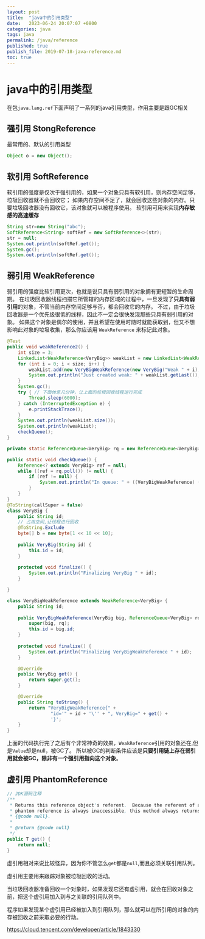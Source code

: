 ```yaml
---
layout: post
title:  "java中的引用类型"
date:   2023-06-24 20:07:07 +0800
categories: java
tags: java
permalink: /java/reference
published: true
publish_file: 2019-07-18-java-reference.md
toc: true
---
```


# java中的引用类型

在包`java.lang.ref`下面声明了一系列的java引用类型，作用主要是跟GC相关

## 强引用 StongReference
最常用的、默认的引用类型
```java
Object o = new Object();
```
## 软引用 SoftReference
软引用的强度是仅次于强引用的，如果一个对象只具有软引用，则内存空间足够，垃圾回收器就不会回收它； 如果内存空间不足了，就会回收这些对象的内存。只要垃圾回收器没有回收它，该对象就可以被程序使用。 软引用可用来实现**内存敏感的高速缓存**

```java
String str=new String("abc");                                 
SoftReference<String> softRef = new SoftReference<>(str);
str = null;
System.out.println(softRef.get());
System.gc();
System.out.println(softRef.get());
```

## 弱引用 WeakReference
弱引用的强度比软引用更次，也就是说只具有弱引用的对象拥有更短暂的生命周期。 在垃圾回收器线程扫描它所管辖的内存区域的过程中，一旦发现了**只具有弱引用**的对象，不管当前内存空间足够与否，都会回收它的内存。 不过，由于垃圾回收器是一个优先级很低的线程，因此不一定会很快发现那些只具有弱引用的对象。 如果这个对象是偶尔的使用，并且希望在使用时随时就能获取到，但又不想影响此对象的垃圾收集，那么你应该用 `WeakReference` 来标记此对象。

```java
@Test
public void weakReference2() {
    int size = 3;  
    LinkedList<WeakReference<VeryBig>> weakList = new LinkedList<WeakReference<VeryBig>>();  
    for (int i = 0; i < size; i++) {  
        weakList.add(new VeryBigWeakReference(new VeryBig("Weak " + i), rq));  
        System.out.println("Just created weak: " + weakList.getLast());    
    } 
    System.gc();   
    try { // 下面休息几分钟，让上面的垃圾回收线程运行完成  
        Thread.sleep(6000);  
    } catch (InterruptedException e) {  
        e.printStackTrace();  
    }
    System.out.println(weakList.size());
    System.out.println(weakList);
    checkQueue();
}

private static ReferenceQueue<VeryBig> rq = new ReferenceQueue<VeryBig>();  

public static void checkQueue() {  
    Reference<? extends VeryBig> ref = null;  
    while ((ref = rq.poll()) != null) {  
        if (ref != null) {  
            System.out.println("In queue: " + ((VeryBigWeakReference) (ref)).id);  
        }  
    }  
}
@ToString(callSuper = false)
class VeryBig {  
    public String id;  
    // 占用空间,让线程进行回收
    @ToString.Exclude
    byte[] b = new byte[1 << 10 << 10];
  
    public VeryBig(String id) {  
        this.id = id;  
    }  
  
    protected void finalize() {  
        System.out.println("Finalizing VeryBig " + id);  
    }

}

class VeryBigWeakReference extends WeakReference<VeryBig> {
    public String id;  
  
    public VeryBigWeakReference(VeryBig big, ReferenceQueue<VeryBig> rq) {  
        super(big, rq);  
        this.id = big.id;  
    }  
  
    protected void finalize() {  
        System.out.println("Finalizing VeryBigWeakReference " + id);  
    }

    @Override
    public VeryBig get() {
        return super.get();
    }

    @Override
    public String toString() {
        return "VeryBigWeakReference{" +
                "id='" + id + '\'' + ", VeryBig=" + get() +
                '}';
    }
}
```

上面的代码执行完了之后有个非常神奇的效果，`WeakReference`引用的对象还在,但是`Value`却是null，被GC了。 所以被GC的判断条件应该是**只要引用链上存在弱引用就会被GC，除非有一个强引用指向这个对象**。

## 虚引用 PhantomReference
```java
// JDK源码注释
/**
 * Returns this reference object's referent.  Because the referent of a
 * phantom reference is always inaccessible, this method always returns
 * {@code null}.
 *
 * @return {@code null}
 */
public T get() {
    return null;
}
```
虚引用相对来说比较怪异，因为你不管怎么`get`都是`null`,而且必须关联引用队列。

虚引用主要用来跟踪对象被垃圾回收的活动。

当垃圾回收器准备回收一个对象时，如果发现它还有虚引用，就会在回收对象之前，把这个虚引用加入到与之关联的引用队列中。

程序如果发现某个虚引用已经被加入到引用队列，那么就可以在所引用的对象的内存被回收之前采取必要的行动。


https://cloud.tencent.com/developer/article/1843330



